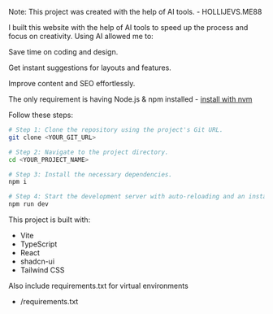 Note: This project was created with the help of AI tools. - HOLLIJEVS.ME88

I built this website with the help of AI tools to speed up the process and focus on creativity. Using AI allowed me to:

Save time on coding and design.

Get instant suggestions for layouts and features.

Improve content and SEO effortlessly.


The only requirement is having Node.js & npm installed - [install with nvm](https://github.com/nvm-sh/nvm#installing-and-updating)

Follow these steps:

```sh
# Step 1: Clone the repository using the project's Git URL.
git clone <YOUR_GIT_URL>

# Step 2: Navigate to the project directory.
cd <YOUR_PROJECT_NAME>

# Step 3: Install the necessary dependencies.
npm i

# Step 4: Start the development server with auto-reloading and an instant preview.
npm run dev
```

This project is built with:

- Vite
- TypeScript
- React
- shadcn-ui
- Tailwind CSS

Also include requirements.txt for virtual environments

- /requirements.txt